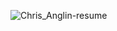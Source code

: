 ![Chris_Anglin-resume](https://github.com/c-w-a/Resume-pdf/assets/108597555/7d299ef6-00bb-4237-a314-eb7d347eeab7)

